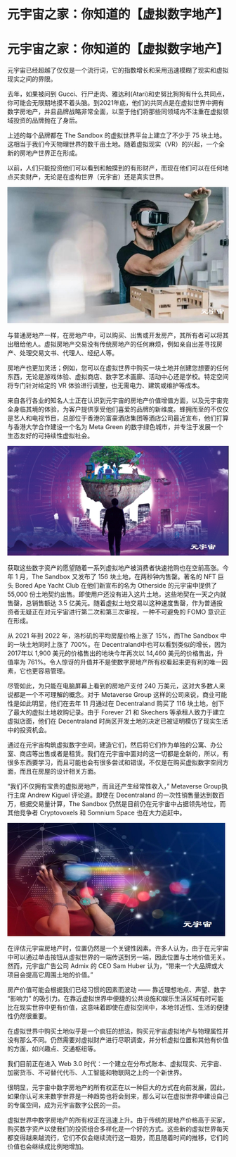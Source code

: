 # 元宇宙之家：你知道的【虚拟数字地产】


# 元宇宙之家：你知道的【虚拟数字地产】

元宇宙已经超越了仅仅是一个流行词，它的指数增长和采用迅速模糊了现实和虚拟现实之间的界限。

去年，如果被问到 Gucci、行尸走肉、雅达利(Atari)和史努比狗狗有什么共同点，你可能会无限期地摸不着头脑。到2021年底，他们的共同点是在虚拟世界中拥有数字房地产，并且品牌战略非常全面，以至于他们将那些同领域内不注重在虚拟领域投资的品牌抛在了身后。

上述的每个品牌都在 The Sandbox 的虚拟世界平台上建立了不少于 75 块土地。这相当于我们今天物理世界的数千亩土地。随着虚拟现实（VR）的兴起，一个全新的房地产世界正在形成。



以前，人们只能投资他们可以看到和触摸到的有形财产，而现在他们可以在任何地点买卖财产，无论是在虚构世界（元宇宙）还是真实世界。



![](c02bf758a43683165f095c166241ba4.jpg)



与普通房地产一样，在房地产中，可以购买、出售或开发房产，其所有者可以将其出租给他人。虚拟房地产交易没有传统房地产的任何麻烦，例如亲自出差寻找房产、处理交易文书、代理人、经纪人等。

房地产也更加灵活；例如，您可以在虚拟世界中购买一块土地并创建您想要的任何东西，无论是游戏体验、虚拟商店、数字艺术画廊、活动中心还是学校。特定空间将专门针对给定的 VR 体验进行调整，也无需电力、建筑或维护等成本。

来自各行各业的知名人士正在认识到元宇宙的房地产价值增值方面，以及元宇宙完全身临其境的体验，为客户提供享受他们喜爱的品牌的新维度。蜂拥而至的不仅仅是艺人和电视节目，总部位于香港的富豪酒店集团等酒店公司最近宣布，他们打算与香港大学合作建设一个名为 Meta Green 的数字绿色城市，并专注于发展一个生态友好的可持续性虚拟社会。





![](04aa12f689674d35590a44a70c7579b.jpg)

获取这些数字资产的愿望随着一系列虚拟地产被消费者快速抢购也在空前高涨。今年 1 月，The Sandbox 又发布了 156 块土地，在两秒钟内售罄。著名的 NFT 巨头 Bored Ape Yacht Club 在他们新宣布的名为 Otherside 的元宇宙中提供了 55,000 份土地契约出售。即使用户还没有进入这片土地，这些地契在一天之内就售罄，总销售额达 3.5 亿美元。随着虚拟土地交易以这种速度售罄，作为普通投资者无疑正在对元宇宙进行第二次和第三次审视，一种不可避免的 FOMO 意识正在形成。

从 2021 年到 2022 年，洛杉矶的平均房屋价格上涨了 15%，而The Sandbox 中的一块土地同时上涨了 700%。在 Decentraland中也可以看到类似的增长，因为 2017年以 1,900 美元的价格售出的地块今年再次以 14,460 美元的价格售出，升值率为 761%。令人惊讶的升值并不是使数字房地产所有权看起来更有利的唯一因素，它也更容易管理。







尽管如此，为只能在电脑屏幕上看到的房地产支付 240 万美元，这对大多数人来说都是一个不可理解的概念。对于 Metaverse Group 这样的公司来说，商业可能性是如此明显，他们在去年 11 月通过在 Decentraland 购买了 116 块土地，创下了最大的虚拟土地收购记录。由于 Forever 21 和 Skechers 等承租人致力于建立虚拟店面，他们在 Decentraland 时尚区开发土地的决定已被证明模仿了现实生活中的投资机会。

通过在元宇宙构筑虚拟数字空间，建造它们，然后将它们作为单独的公寓、办公室、商店等出售或者是租赁。我们在元宇宙中面对的这一切都是全新的，所以，有很多东西要学习，而且可能也会有很多尝试和错误，不仅是在购买虚拟数字空间方面，而且在房屋的设计相关方面。

“我们不仅拥有宝贵的虚拟房地产，而且还产生经常性收入，” Metaverse Group执行主席 Andrew Kiguel 评论道。即使在 Decentraland 的一次性销售量达到数百万，根据交易量计算，The Sandbox 仍然是目前仍在元宇宙中占据领先地位，而其他竞争者 Cryptovoxels 和 Somnium Space 也在大力追赶中。







![](20ce694a604dfe654a4013fb3a2acaf.jpg)

在评估元宇宙房地产时，位置仍然是一个关键性因素。许多人认为，由于在元宇宙中可以通过单击按钮从虚拟世界的一端传送到另一端，因此位置与土地价值无关。然而，元宇宙广告公司 Admix 的 CEO Sam Huber 认为，“带来一个大品牌或大项目会提高它周围土地的价值。”

房产价值可能会根据我们已经习惯的因素而波动 —— 靠近理想地点、声望、数字 “影响力” 的吸引力。在靠近虚拟世界中便捷的公共设施和娱乐生活区域有时可能比在现实世界中更有价值，这意味着即使在虚拟空间中，本地邻近性、生活的便捷性仍然很重要。

在虚拟世界中购买土地似乎是一个疯狂的想法，购买元宇宙虚拟地产与物理属性并没有那么不同。仍然需要对虚拟财产进行尽职调查，并分析虚拟位置和其他有价值的方面，如兴趣点、交通枢纽等。





我们目前正在进入 Web 3.0 时代：一个建立在分布式账本、虚拟现实、元宇宙、加密货币、不可替代代币、人工智能和物联网之上的一个新世界。

很明显，元宇宙中数字房地产的所有权正在以一种巨大的方式在向前发展，因此，如果你认可未来数字世界是一种趋势也将会到来，那么可以在虚拟世界中建设自己的专属空间，成为元宇宙数字公民的一员。

虚拟世界中数字房地产的所有权正在迅速上升。由于传统的房地产价格高于买家，购买数字资产以使我们的投资组合多样化是一个好的方式。这些新的虚拟世界每天都变得越来越流行，它们不仅会继续流行这一趋势，而且随着时间的推移，它们的价值也会继续成比例地增加。
